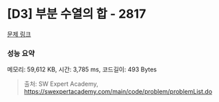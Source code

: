 # [D3] 부분 수열의 합 - 2817 

[문제 링크](https://swexpertacademy.com/main/code/problem/problemDetail.do?contestProbId=AV7IzvG6EksDFAXB) 

### 성능 요약

메모리: 59,612 KB, 시간: 3,785 ms, 코드길이: 493 Bytes



> 출처: SW Expert Academy, https://swexpertacademy.com/main/code/problem/problemList.do